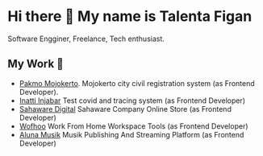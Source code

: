 # Hi there 👋 My name is Talenta Figan

Software Engginer, Freelance, Tech enthusiast.

## My Work 🤝
- [Pakmo Mojokerto](https://pakmo.mojokertokota.go.id). Mojokerto city civil registration system (as Frontend Developer).
- [Inatti Injabar](https://app.inatti.id) Test covid and tracing system (as Frontend Developer)
- [Sahaware Digital](https://sahaware.digital/) Sahaware Company Online Store (as Frontend Developer)
- [Wofhoo](https://www.fsisystem.com/) Work From Home Workspace Tools (as Frontend Developer)
- [Aluna Musik](https://app.alunamusik.com/) Musik Publishing And Streaming Platform (as Frontend Developer)
